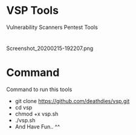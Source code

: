 # VSP Tools
Vulnerability Scanners Pentest Tools

#
Screenshot_20200215-192207.png

# Command
Command to run this tools
- git clone https://github.com/deathdies/vsp.git
- cd vsp
- chmod +x vsp.sh
- ./vsp.sh
- And Have Fun.. ^^
